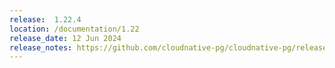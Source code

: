 ```yaml
---
release:  1.22.4
location: /documentation/1.22
release_date: 12 Jun 2024
release_notes: https://github.com/cloudnative-pg/cloudnative-pg/releases/tag/v1.22.4
---
```

